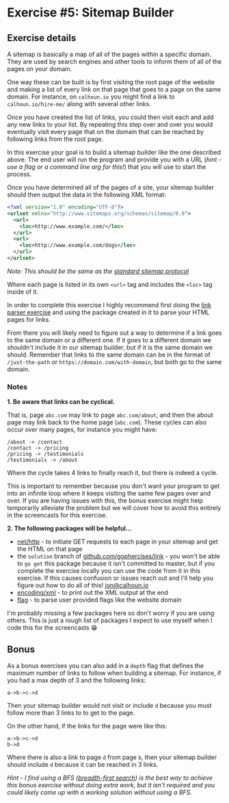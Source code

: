 # Exercise #5: Sitemap Builder

## Exercise details

A sitemap is basically a map of all of the pages within a specific domain. They are used by search engines and other tools to inform them of all of the pages on your domain.

One way these can be built is by first visiting the root page of the website and making a list of every link on that page that goes to a page on the same domain. For instance, on `calhoun.io` you might find a link to `calhoun.io/hire-me/` along with several other links.

Once you have created the list of links, you could then visit each and add any new links to your list. By repeating this step over and over you would eventually visit every page that on the domain that can be reached by following links from the root page.

In this exercise your goal is to build a sitemap builder like the one described above. The end user will run the program and provide you with a URL (*hint - use a flag or a command line arg for this!*) that you will use to start the process.

Once you have determined all of the pages of a site, your sitemap builder should then output the data in the following XML format:

```xml
<?xml version="1.0" encoding="UTF-8"?>
<urlset xmlns="http://www.sitemaps.org/schemas/sitemap/0.9">
  <url>
    <loc>http://www.example.com/</loc>
  </url>
  <url>
    <loc>http://www.example.com/dogs</loc>
  </url>
</urlset>
```

*Note: This should be the same as the [standard sitemap protocol](https://www.sitemaps.org/index.html)*

Where each page is listed in its own `<url>` tag and includes the `<loc>` tag inside of it.

In order to complete this exercise I highly recommend first doing the [link parser exercise](https://github.com/gophercises/link) and using the package created in it to parse your HTML pages for links.

From there you will likely need to figure out a way to determine if a link goes to the same domain or a different one. If it goes to a different domain we shouldn't include it in our sitemap builder, but if it is the same domain we should. Remember that links to the same domain can be in the format of `/just-the-path` or `https://domain.com/with-domain`, but both go to the same domain.

### Notes

**1. Be aware that links can be cyclical.**

That is, page `abc.com` may link to page `abc.com/about`, and then the about page may link back to the home page (`abc.com`). These cycles can also occur over many pages, for instance you might have:

```
/about -> /contact
/contact -> /pricing
/pricing -> /testimonials
/testimonials -> /about
```

Where the cycle takes 4 links to finally reach it, but there is indeed a cycle.

This is important to remember because you don't want your program to get into an infinite loop where it keeps visiting the same few pages over and over. If you are having issues with this, the bonus exercise might help temporarily alleviate the problem but we will cover how to avoid this entirely in the screencasts for this exercise.


**2. The following packages will be helpful...**

- [net/http](https://golang.org/pkg/net/http/) - to initiate GET requests to each page in your sitemap and get the HTML on that page
- the `solution` branch of [github.com/gophercises/link](https://github.com/gophercises/link) - you won't be able to `go get` this package because it isn't committed to master, but if you complete the exercise locally you can use the code from it in this exercise. If this causes confusion or issues reach out and I'll help you figure out how to do all of this! <jon@calhoun.io>
- [encoding/xml](https://golang.org/pkg/encoding/xml/) - to print out the XML output at the end
- [flag](https://golang.org/pkg/flag/) - to parse user provided flags like the website domain

I'm probably missing a few packages here so don't worry if you are using others. This is just a rough list of packages I expect to use myself  when I code this for the screencasts 😁

## Bonus

As a bonus exercises you can also add in a `depth` flag that defines the maximum number of links to follow when building a sitemap. For instance, if you had a max depth of 3 and the following links:

```
a->b->c->d
```

Then your sitemap builder would not visit or include `d` because you must follow more than 3 links to to get to the page.

On the other hand, if the links for the page were like this:

```
a->b->c->d
b->d
```

Where there is also a link to page `d` from page `b`, then your sitemap builder should include `d` because it can be reached in 3 links.

*Hint - I find using a BFS ([breadth-first search](https://en.wikipedia.org/wiki/Breadth-first_search)) is the best way to achieve this bonus exercise without doing extra work, but it isn't required and you could likely come up with a working solution without using a BFS.*
